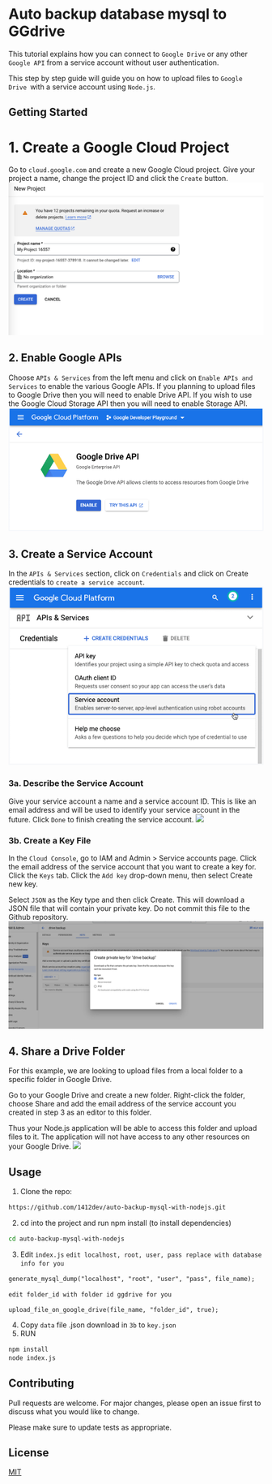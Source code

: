 # Auto backup database mysql to GGdrive

This tutorial explains how you can connect to `Google Drive` or any other `Google API` from a service account without user authentication.

This step by step guide will guide you on how to upload files to `Google Drive `with a service account using `Node.js`.

## Getting Started 
# 1. Create a Google Cloud Project
Go to `cloud.google.com` and create a new Google Cloud project. Give your project a name, change the project ID and click the `Create` button.
![](./img/create_project.png)
## 2. Enable Google APIs
Choose `APIs & Services` from the left menu and click on `Enable APIs and Services` to enable the various Google APIs. If you planning to upload files to Google Drive then you will need to enable Drive API. If you wish to use the Google Cloud Storage API then you will need to enable Storage API.
![](./img/enable_api.png)
## 3. Create a Service Account
In the `APIs & Services` section, click on `Credentials` and click on Create credentials to `create a service account`.
![](./img/create_account.png)
### 3a. Describe the Service Account
Give your service account a name and a service account ID. This is like an email address and will be used to identify your service account in the future. Click `Done` to finish creating the service account.
![](./img/create_service_account.png)
### 3b. Create a Key File
In the `Cloud Console`, go to IAM and Admin > Service accounts page. Click the email address of the service account that you want to create a key for. Click the `Keys` tab. Click the `Add key` drop-down menu, then select Create new key.

Select `JSON` as the Key type and then click Create. This will download a JSON file that will contain your private key. Do not commit this file to the Github repository.
![](./img/download_json.png)

## 4. Share a Drive Folder
For this example, we are looking to upload files from a local folder to a specific folder in Google Drive.

Go to your Google Drive and create a new folder. Right-click the folder, choose Share and add the email address of the service account you created in step 3 as an editor to this folder.

Thus your Node.js application will be able to access this folder and upload files to it. The application will not have access to any other resources on your Google Drive.
![](./images/share_folder.png)
## Usage
1. Clone the repo:
```bash
https://github.com/1412dev/auto-backup-mysql-with-nodejs.git
```
2. cd into the project and run npm install (to install dependencies)
```bash
cd auto-backup-mysql-with-nodejs
```
3. Edit `index.js`
`edit localhost, root, user, pass replace with database info for you`
```
generate_mysql_dump("localhost", "root", "user", "pass", file_name);
```
`edit folder_id with folder id ggdrive for you`
```
upload_file_on_google_drive(file_name, "folder_id", true);
```
4. Copy `data` file .json download in `3b` to `key.json`
5. RUN
```bash
npm install
node index.js
```

## Contributing

Pull requests are welcome. For major changes, please open an issue first
to discuss what you would like to change.

Please make sure to update tests as appropriate.

## License

[MIT](https://choosealicense.com/licenses/mit/)
